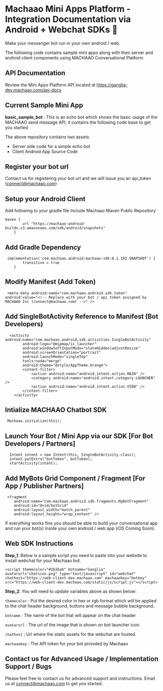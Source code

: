 # Machaao Mini Apps Platform - Integration Documentation via Android + Webchat SDKs 🤖

Make your messenger bot run in your own android / web.

The following code contains sample mini apps along with their server and android client components using MACHAAO Conversational Platform

## API Documentation
Review the Mini Apps Platform API located at https://ganglia-dev.machaao.com/api-docs

## Current Sample Mini App
**basic_sample_bot** : This is an echo bot which shows the basic usage of the MACHAAO send message API, it contains the following code base to get you started

The above repository contains two assets
-   Server side code for a simple echo bot
-   Client Android App Source Code

## Register your bot url
Contact us for registering your bot url and we will issue you an api_token (connect@machaao.com)

## Setup your Android Client
Add following to your gradle file
Include Machaao Maven Public Repository

    maven {
            url "https://machaao-android-builds.s3.amazonaws.com/sdk/android/snapshots"
        }

## Add Gradle Dependency

     implementation('com.machaao.android:machaao-sdk:0.1.192-SNAPSHOT') {
            transitive = true
        }

## Modify Manifest (Add Token)

     <meta-data android:name="com.machaao.android.sdk.token"
    android:value="<!-- Replace with your bot / api token assigned by MACHAAO Inc (connect@machaao.com) -->" />
    
## Add SingleBotActivity Reference to Manifest (Bot Developers)

      <activity android:name="com.machaao.android.sdk.activities.SingleBotActivity"
            android:logo="@mipmap/ic_launcher"
            android:windowSoftInputMode="stateHidden|adjustResize"
            android:screenOrientation="portrait"
            android:launchMode="singleTop"
            tools:node="merge"
            android:theme="@style/AppTheme.Orange">
            <intent-filter>
                <action android:name="android.intent.action.MAIN" />
                <category android:name="android.intent.category.LAUNCHER" />
                <action android:name="android.intent.action.VIEW" />
            </intent-filter>
        </activity>
        
## Intialize MACHAAO Chatbot SDK

     Machaao.initialize(this);
    
## Launch Your Bot / Mini App via our SDK [For Bot Developers / Partners]

      Intent intent = new Intent(this, SingleBotActivity.class);
      intent.putExtra("botToken", botToken);
      startActivity(intent);

## Add MyBots Grid Component / Fragment [For App / Publisher Partners]

     <fragment
        android:name="com.machaao.android.sdk.fragments.MyBotFragment"
        android:id="@+id/botGrid"
        android:layout_width="match_parent"
        android:layout_height="wrap_content" />    
    
If everything works fine you should be able to build your conversational app and run your bot(s) inside your own android / web app (iOS Coming Soon).

## Web SDK Instructions

**Step_1**: Below is a sample script you need to paste into your website to install webchat for your Machaao bot.

```<script themecolor="#2b2bab" botname="Ganglia" avatarurl="chaticon.png" type="text/javascript" id="webchat" chathost="https://web-client-dev.machaao.com" machaaokey="botkey" src="https://web-client-dev.machaao.com/static/js/script.js"></script>```

**Step_2**: You will need to update variables above as shown below:

`themecolor` : Put the desired color in hex or rgb format which will be applied to the chat header background, buttons and message bubble background.

`botname` : The name of the bot that will appear on the chat header

`avatarurl` : The url of the image that is shown on bot launcher icon.

`chathost` : Url where the static assets for the webchat are hosted.

`machaaokey` : The API token for your bot proivded by Machaao

## Contact us for Advanced Usage / Implementation Support / Bugs
Please feel free to contact us for advanced support and instructions.
Email us at connect@machaao.com to get you started.


